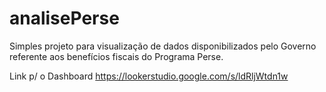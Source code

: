 # analisePerse
Simples projeto para visualização de dados disponibilizados pelo Governo referente aos benefícios fiscais do Programa Perse.

Link p/ o Dashboard
https://lookerstudio.google.com/s/ldRljWtdn1w
